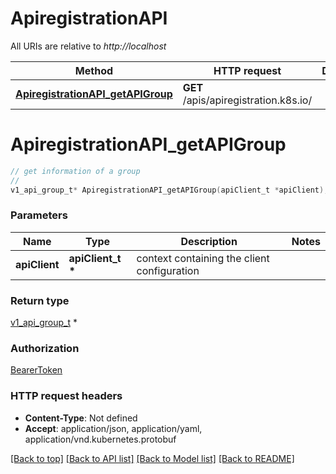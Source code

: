 # ApiregistrationAPI

All URIs are relative to *http://localhost*

Method | HTTP request | Description
------------- | ------------- | -------------
[**ApiregistrationAPI_getAPIGroup**](ApiregistrationAPI.md#ApiregistrationAPI_getAPIGroup) | **GET** /apis/apiregistration.k8s.io/ | 


# **ApiregistrationAPI_getAPIGroup**
```c
// get information of a group
//
v1_api_group_t* ApiregistrationAPI_getAPIGroup(apiClient_t *apiClient);
```

### Parameters
Name | Type | Description  | Notes
------------- | ------------- | ------------- | -------------
**apiClient** | **apiClient_t \*** | context containing the client configuration |

### Return type

[v1_api_group_t](v1_api_group.md) *


### Authorization

[BearerToken](../README.md#BearerToken)

### HTTP request headers

 - **Content-Type**: Not defined
 - **Accept**: application/json, application/yaml, application/vnd.kubernetes.protobuf

[[Back to top]](#) [[Back to API list]](../README.md#documentation-for-api-endpoints) [[Back to Model list]](../README.md#documentation-for-models) [[Back to README]](../README.md)

